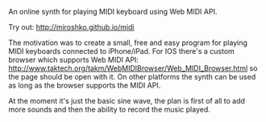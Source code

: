 An online synth for playing MIDI keyboard using Web MIDI API.

Try out: http://miroshko.github.io/midi

The motivation was to create a small, free and easy program for playing MIDI
keyboards connected to iPhone/iPad. For IOS there's a custom browser which supports
Web MIDI API: http://www.taktech.org/takm/WebMIDIBrowser/Web_MIDI_Browser.html
so the page should be open with it. On other platforms the synth can be used as
long as the browser supports the MIDI API.

At the moment it's just the basic sine wave, the plan is first of all to add
more sounds and then the ability to record the music played.
